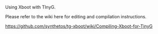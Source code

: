 Using Xboot with TInyG.

Please refer to the wiki here for editing and compilation instructions.

https://github.com/synthetos/tg-xboot/wiki/Compiling-Xboot-for-TinyG


